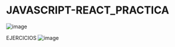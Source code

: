 # JAVASCRIPT-REACT_PRACTICA
![image](https://github.com/AndreaLlavel/JAVASCRIPT-REACT_PRACTICA/assets/112596102/cf9e7de4-26ba-4e27-ba4b-fc41192a2aaa)

EJERCICIOS
![image](https://github.com/AndreaLlavel/JAVASCRIPT-REACT_PRACTICA/assets/112596102/f84d042d-2fe6-4071-8396-58608b3d2e04)
